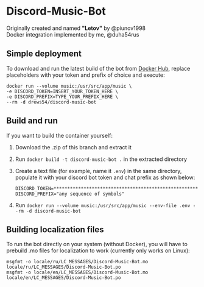 # Discord-Music-Bot

Originally created and named **"Letov"** by @piunov1998  
Docker integration implemented by me, @duha54rus

## Simple deployment

To download and run the latest build of the bot from [Docker Hub](https://hub.docker.com/r/drews54/discord-music-bot), replace placeholders with your token and prefix of choice and execute:

```shell
docker run --volume music:/usr/src/app/music \
-e DISCORD_TOKEN=INSERT_YOUR_TOKEN_HERE \
-e DISCORD_PREFIX=TYPE_YOUR_PREFIX_HERE \
--rm -d drews54/discord-music-bot
```

## Build and run

If you want to build the container yourself:

1. Download the .zip of this branch and extract it
2. Run `docker build -t discord-music-bot .` in the extracted directory
3. Create a text file (for example, name it `.env`) in the same directory, populate it with your discord bot token and chat prefix as shown below:

    ```env
    DISCORD_TOKEN=***********************************************************
    DISCORD_PREFIX="any sequence of symbols"
    ```

4. Run `docker run --volume music:/usr/src/app/music --env-file .env --rm -d discord-music-bot`

## Building localization files

To run the bot directly on your system (without Docker), you will have to prebuild .mo files for localization to work (currently only works on Linux):

```shell
msgfmt -o locale/ru/LC_MESSAGES/Discord-Music-Bot.mo locale/ru/LC_MESSAGES/Discord-Music-Bot.po
msgfmt -o locale/en/LC_MESSAGES/Discord-Music-Bot.mo locale/en/LC_MESSAGES/Discord-Music-Bot.po
```
